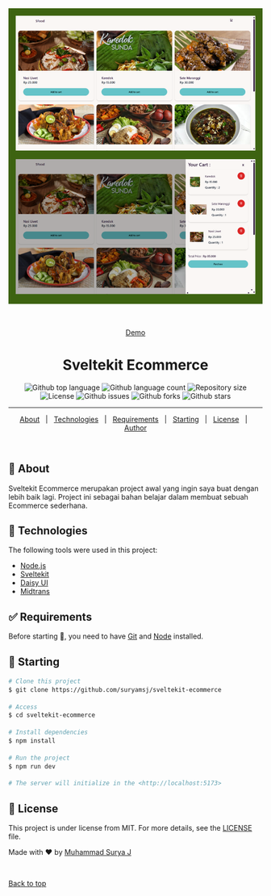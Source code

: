 <div align="center" id="top"> 
  <img src="./screenshot/demo.png" alt="Sveltekit Ecommerce" />

&#xa0;

<a href="https://sveltekitecommerce.vercel.app/">Demo</a>

</div>

<h1 align="center">Sveltekit Ecommerce</h1>

<p align="center">
  <img alt="Github top language" src="https://img.shields.io/github/languages/top/suryamsj/sveltekit-ecommerce?color=56BEB8">

  <img alt="Github language count" src="https://img.shields.io/github/languages/count/suryamsj/sveltekit-ecommerce?color=56BEB8">

  <img alt="Repository size" src="https://img.shields.io/github/repo-size/suryamsj/sveltekit-ecommerce?color=56BEB8">

  <img alt="License" src="https://img.shields.io/github/license/suryamsj/sveltekit-ecommerce?color=56BEB8">

  <img alt="Github issues" src="https://img.shields.io/github/issues/suryamsj/sveltekit-ecommerce?color=56BEB8" />

  <img alt="Github forks" src="https://img.shields.io/github/forks/suryamsj/sveltekit-ecommerce?color=56BEB8" />

  <img alt="Github stars" src="https://img.shields.io/github/stars/suryamsj/sveltekit-ecommerce?color=56BEB8" />
</p>

<hr>

<p align="center">
  <a href="#dart-about">About</a> &#xa0; | &#xa0; 
  <a href="#rocket-technologies">Technologies</a> &#xa0; | &#xa0;
  <a href="#white_check_mark-requirements">Requirements</a> &#xa0; | &#xa0;
  <a href="#checkered_flag-starting">Starting</a> &#xa0; | &#xa0;
  <a href="#memo-license">License</a> &#xa0; | &#xa0;
  <a href="https://github.com/{{YOUR_GITHUB_USERNAME}}" target="_blank">Author</a>
</p>

<br>

## :dart: About

Sveltekit Ecommerce merupakan project awal yang ingin saya buat dengan lebih baik lagi. Project ini sebagai bahan belajar dalam membuat sebuah Ecommerce sederhana.

## :rocket: Technologies

The following tools were used in this project:

- [Node.js](https://nodejs.org/en/)
- [Sveltekit](https://kit.svelte.dev/)
- [Daisy UI](https://daisyui.com/)
- [Midtrans](https://midtrans.com/)

## :white_check_mark: Requirements

Before starting :checkered_flag:, you need to have [Git](https://git-scm.com) and [Node](https://nodejs.org/en/) installed.

## :checkered_flag: Starting

```bash
# Clone this project
$ git clone https://github.com/suryamsj/sveltekit-ecommerce

# Access
$ cd sveltekit-ecommerce

# Install dependencies
$ npm install

# Run the project
$ npm run dev

# The server will initialize in the <http://localhost:5173>
```

## :memo: License

This project is under license from MIT. For more details, see the [LICENSE](LICENSE) file.

Made with :heart: by <a href="https://github.com/suryamsj" target="_blank">Muhammad Surya J</a>

&#xa0;

<a href="#top">Back to top</a>
